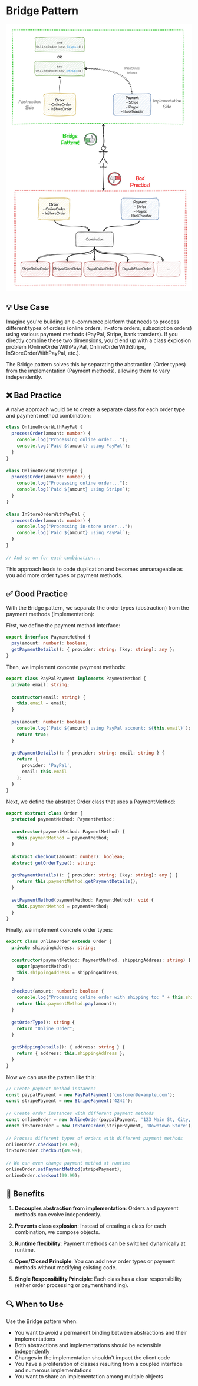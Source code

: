 # Bridge Pattern

![bridge-pattern](../../assets/bridge-pattern.jpg)

## 💡 Use Case

Imagine you're building an e-commerce platform that needs to process different types of orders (online orders, in-store orders, subscription orders) using various payment methods (PayPal, Stripe, bank transfers). If you directly combine these two dimensions, you'd end up with a class explosion problem (OnlineOrderWithPayPal, OnlineOrderWithStripe, InStoreOrderWithPayPal, etc.).

The Bridge pattern solves this by separating the abstraction (Order types) from the implementation (Payment methods), allowing them to vary independently.

## ❌ Bad Practice

A naive approach would be to create a separate class for each order type and payment method combination:

```ts
class OnlineOrderWithPayPal {
  processOrder(amount: number) {
    console.log("Processing online order...");
    console.log(`Paid ${amount} using PayPal`);
  }
}

class OnlineOrderWithStripe {
  processOrder(amount: number) {
    console.log("Processing online order...");
    console.log(`Paid ${amount} using Stripe`);
  }
}

class InStoreOrderWithPayPal {
  processOrder(amount: number) {
    console.log("Processing in-store order...");
    console.log(`Paid ${amount} using PayPal`);
  }
}

// And so on for each combination...
```

This approach leads to code duplication and becomes unmanageable as you add more order types or payment methods.

## ✅ Good Practice

With the Bridge pattern, we separate the order types (abstraction) from the payment methods (implementation):

First, we define the payment method interface:

```ts
export interface PaymentMethod {
  pay(amount: number): boolean;
  getPaymentDetails(): { provider: string; [key: string]: any };
}
```

Then, we implement concrete payment methods:

```ts
export class PayPalPayment implements PaymentMethod {
  private email: string;
  
  constructor(email: string) {
    this.email = email;
  }
  
  pay(amount: number): boolean {
    console.log(`Paid ${amount} using PayPal account: ${this.email}`);
    return true;
  }
  
  getPaymentDetails(): { provider: string; email: string } {
    return {
      provider: 'PayPal',
      email: this.email
    };
  }
}
```

Next, we define the abstract Order class that uses a PaymentMethod:

```ts
export abstract class Order {
  protected paymentMethod: PaymentMethod;

  constructor(paymentMethod: PaymentMethod) {
    this.paymentMethod = paymentMethod;
  }

  abstract checkout(amount: number): boolean;
  abstract getOrderType(): string;
  
  getPaymentDetails(): { provider: string; [key: string]: any } {
    return this.paymentMethod.getPaymentDetails();
  }
  
  setPaymentMethod(paymentMethod: PaymentMethod): void {
    this.paymentMethod = paymentMethod;
  }
}
```

Finally, we implement concrete order types:

```ts
export class OnlineOrder extends Order {
  private shippingAddress: string;
  
  constructor(paymentMethod: PaymentMethod, shippingAddress: string) {
    super(paymentMethod);
    this.shippingAddress = shippingAddress;
  }
  
  checkout(amount: number): boolean {
    console.log("Processing online order with shipping to: " + this.shippingAddress);
    return this.paymentMethod.pay(amount);
  }
  
  getOrderType(): string {
    return "Online Order";
  }
  
  getShippingDetails(): { address: string } {
    return { address: this.shippingAddress };
  }
}
```

Now we can use the pattern like this:

```ts
// Create payment method instances
const paypalPayment = new PayPalPayment('customer@example.com');
const stripePayment = new StripePayment('4242');

// Create order instances with different payment methods
const onlineOrder = new OnlineOrder(paypalPayment, '123 Main St, City, Country');
const inStoreOrder = new InStoreOrder(stripePayment, 'Downtown Store');

// Process different types of orders with different payment methods
onlineOrder.checkout(99.99);
inStoreOrder.checkout(49.99);

// We can even change payment method at runtime
onlineOrder.setPaymentMethod(stripePayment);
onlineOrder.checkout(99.99);
```

## 🌟 Benefits

1. **Decouples abstraction from implementation**: Orders and payment methods can evolve independently.

2. **Prevents class explosion**: Instead of creating a class for each combination, we compose objects.

3. **Runtime flexibility**: Payment methods can be switched dynamically at runtime.

4. **Open/Closed Principle**: You can add new order types or payment methods without modifying existing code.

5. **Single Responsibility Principle**: Each class has a clear responsibility (either order processing or payment handling).

## 🔍 When to Use

Use the Bridge pattern when:

- You want to avoid a permanent binding between abstractions and their implementations
- Both abstractions and implementations should be extensible independently
- Changes in the implementation shouldn't impact the client code
- You have a proliferation of classes resulting from a coupled interface and numerous implementations
- You want to share an implementation among multiple objects
